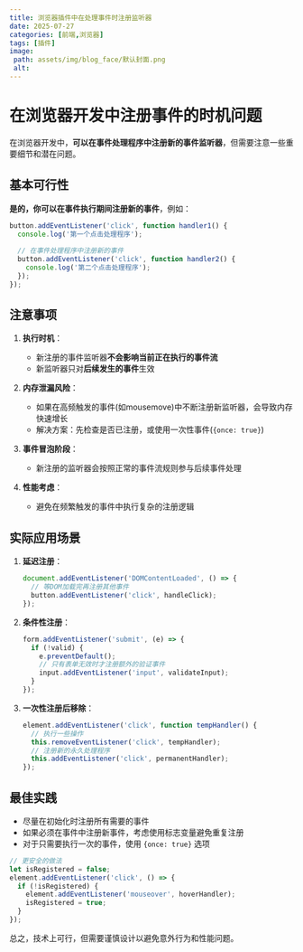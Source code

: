 ```yaml
---
title: 浏览器插件中在处理事件时注册监听器
date: 2025-07-27
categories: [前端,浏览器]
tags: [插件]
image:
 path: assets/img/blog_face/默认封面.png
 alt:
---
```

# 在浏览器开发中注册事件的时机问题

在浏览器开发中，**可以在事件处理程序中注册新的事件监听器**，但需要注意一些重要细节和潜在问题。

## 基本可行性

**是的，你可以在事件执行期间注册新的事件**，例如：

```javascript
button.addEventListener('click', function handler1() {
  console.log('第一个点击处理程序');
  
  // 在事件处理程序中注册新的事件
  button.addEventListener('click', function handler2() {
    console.log('第二个点击处理程序');
  });
});
```

## 注意事项

1. **执行时机**：
   - 新注册的事件监听器**不会影响当前正在执行的事件流**
   - 新监听器只对**后续发生的事件**生效

2. **内存泄漏风险**：
   - 如果在高频触发的事件(如mousemove)中不断注册新监听器，会导致内存快速增长
   - 解决方案：先检查是否已注册，或使用一次性事件(`{once: true}`)

3. **事件冒泡阶段**：
   - 新注册的监听器会按照正常的事件流规则参与后续事件处理

4. **性能考虑**：
   - 避免在频繁触发的事件中执行复杂的注册逻辑

## 实际应用场景

1. **延迟注册**：
   ```javascript
   document.addEventListener('DOMContentLoaded', () => {
     // 等DOM加载完再注册其他事件
     button.addEventListener('click', handleClick);
   });
   ```

2. **条件性注册**：
   ```javascript
   form.addEventListener('submit', (e) => {
     if (!valid) {
       e.preventDefault();
       // 只有表单无效时才注册额外的验证事件
       input.addEventListener('input', validateInput);
     }
   });
   ```

3. **一次性注册后移除**：
   ```javascript
   element.addEventListener('click', function tempHandler() {
     // 执行一些操作
     this.removeEventListener('click', tempHandler);
     // 注册新的永久处理程序
     this.addEventListener('click', permanentHandler);
   });
   ```

## 最佳实践

- 尽量在初始化时注册所有需要的事件
- 如果必须在事件中注册新事件，考虑使用标志变量避免重复注册
- 对于只需要执行一次的事件，使用 `{once: true}` 选项

```javascript
// 更安全的做法
let isRegistered = false;
element.addEventListener('click', () => {
  if (!isRegistered) {
    element.addEventListener('mouseover', hoverHandler);
    isRegistered = true;
  }
});
```

总之，技术上可行，但需要谨慎设计以避免意外行为和性能问题。

